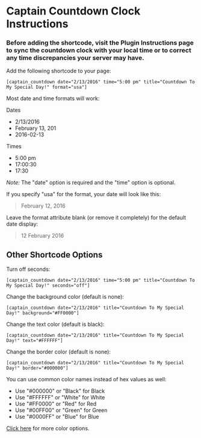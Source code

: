 # Captain Countdown Clock Instructions

### Before adding the shortcode, visit the Plugin Instructions page to sync the countdown clock with your local time or to correct any time discrepancies your server may have.

Add the following shortcode to your page:

`[captain_countdown date="2/13/2016" time="5:00 pm" title="Countdown To My Special Day!" format="usa"]`

Most date and time formats will work:

Dates
- 2/13/2016
- February 13, 201
- 2016-02-13

Times
- 5:00 pm
- 17:00:30
- 17:30

*Note:* The "date" option is required and the "time" option is optional. 

If you specify "usa" for the format, your date will look like this:

>February 12, 2016 

Leave the format attribute blank (or remove it completely) for the default date display:

>12 February 2016 

## Other Shortcode Options

Turn off seconds:

`[captain_countdown date="2/13/2016" time="5:00 pm" title="Countdown To My Special Day!" seconds="off"]`

Change the background color (default is none):

`[captain_countdown date="2/13/2016" title="Countdown To My Special Day!" background="#FF0000"]`

Change the text color (default is black):

`[captain_countdown date="2/13/2016" title="Countdown To My Special Day!" text="#FFFFFF"]`

Change the border color (default is none):

`[captain_countdown date="2/13/2016" title="Countdown To My Special Day!" border="#000000"]`

You can use common color names instead of hex values as well:

- Use "#000000" or "Black" for Black
- Use "#FFFFFF" or "White" for White
- Use "#FF0000" or "Red" for Red
- Use "#00FF00" or "Green" for Green
- Use "#0000FF" or "Blue" for Blue
    
[Click here](http://www.w3schools.com/colors/colors_hex.asp) for more color options.

